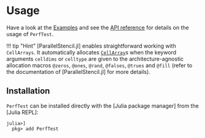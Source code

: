 # Usage
Have a look at the [Examples](@ref) and see the [API reference](@ref) for details on the usage of `PerfTest`.

!!! tip "Hint"
    [ParallelStencil.jl] enables straightforward working with `CellArrays`. It automatically allocates [`CellArray`](@ref)s when the keyword arguments `celldims` or `celltype` are given to the architecture-agnostic allocation macros `@zeros`, `@ones`, `@rand`, `@falses`, `@trues` and `@fill` (refer to the documentation of [ParallelStencil.jl] for more details).


## Installation
`PerfTest` can be installed directly with the [Julia package manager] from the [Julia REPL]:
```julia-repl
julia>]
  pkg> add PerfTest
```
